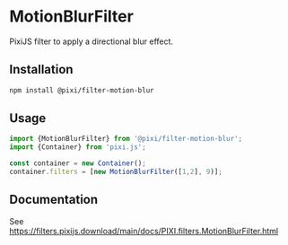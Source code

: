# MotionBlurFilter

PixiJS filter to apply a directional blur effect.

## Installation

```bash
npm install @pixi/filter-motion-blur
```

## Usage

```js
import {MotionBlurFilter} from '@pixi/filter-motion-blur';
import {Container} from 'pixi.js';

const container = new Container();
container.filters = [new MotionBlurFilter([1,2], 9)];
```

## Documentation

See https://filters.pixijs.download/main/docs/PIXI.filters.MotionBlurFilter.html
